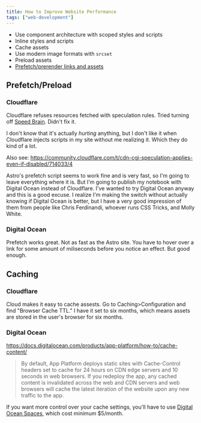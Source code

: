 ```yaml
---
title: How to Improve Website Performance
tags: ["web-development"]
---
```


- Use component architecture with scoped styles and scripts
- Inline styles and scripts
- Cache assets
- Use modern image formats with `srcset`
- Preload assets
- [Prefetch/prerender links and assets](https://developer.mozilla.org/en-US/docs/Web/HTML/Element/script/type/speculationrules)

## Prefetch/Preload

### Cloudflare

Cloudflare refuses resources fetched with speculation rules. Tried turning off [Speed Brain](https://developers.cloudflare.com/speed/optimization/content/speed-brain/). Didn't fix it.

I don't know that it's actually *hurting* anything, but I don't like it when Cloudflare injects scripts in my site without me realizing it. Which they do kind of a lot.

Also see: https://community.cloudflare.com/t/cdn-cgi-speculation-applies-even-if-disabled/714033/4

Astro's prefetch script seems to work fine and is very fast, so I'm going to leave everything where it is. But I'm going to publish my notebook with Digital Ocean instead of Cloudflare. I've wanted to try Digital Ocean anyway and this is a good excuse. I realize I'm making the switch without actually knowing if Digital Ocean is better, but I have a very good impression of them from people like Chris Ferdinandi, whoever runs CSS Tricks, and Molly White.

### Digital Ocean

Prefetch works great. Not as fast as the Astro site. You have to hover over a link for some amount of miliseconds before you notice an effect. But good enough.

## Caching

### Cloudflare

Cloud makes it easy to cache assests. Go to Caching>Configuration and find "Browser Cache TTL." I have it set to six months, which means assets are stored in the user's browser for six months.

### Digital Ocean

https://docs.digitalocean.com/products/app-platform/how-to/cache-content/

> By default, App Platform deploys static sites with Cache-Control headers set to cache for 24 hours on CDN edge servers and 10 seconds in web browsers. If you redeploy the app, any cached content is invalidated across the web and CDN servers and web browsers will cache the latest iteration of the website upon any new traffic to the app.

If you want more control over your cache settings, you'll have to use [Digital Ocean Spaces](https://docs.digitalocean.com/products/spaces/how-to/set-file-metadata/), which cost minimum $5/month.